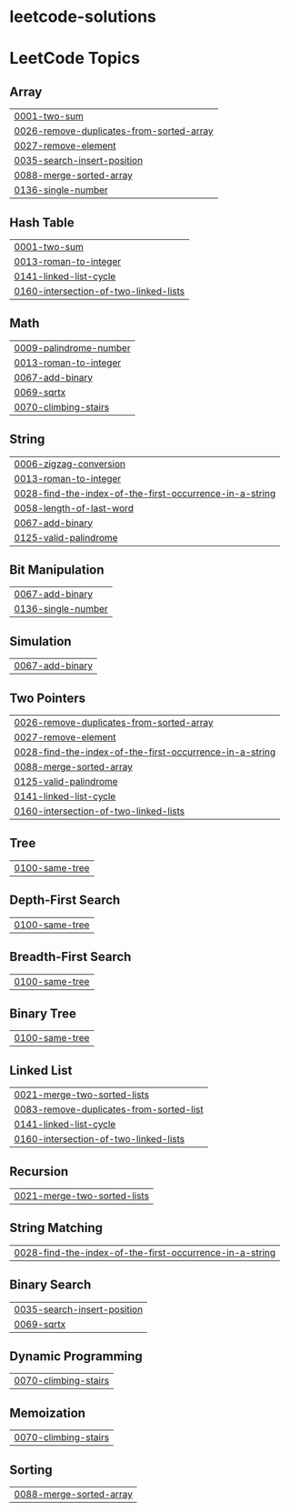 # leetcode-solutions
<!---LeetCode Topics Start-->
# LeetCode Topics
## Array
|  |
| ------- |
| [0001-two-sum](https://github.com/lukaskourilcz/leetcode-solutions/tree/master/0001-two-sum) |
| [0026-remove-duplicates-from-sorted-array](https://github.com/lukaskourilcz/leetcode-solutions/tree/master/0026-remove-duplicates-from-sorted-array) |
| [0027-remove-element](https://github.com/lukaskourilcz/leetcode-solutions/tree/master/0027-remove-element) |
| [0035-search-insert-position](https://github.com/lukaskourilcz/leetcode-solutions/tree/master/0035-search-insert-position) |
| [0088-merge-sorted-array](https://github.com/lukaskourilcz/leetcode-solutions/tree/master/0088-merge-sorted-array) |
| [0136-single-number](https://github.com/lukaskourilcz/leetcode-solutions/tree/master/0136-single-number) |
## Hash Table
|  |
| ------- |
| [0001-two-sum](https://github.com/lukaskourilcz/leetcode-solutions/tree/master/0001-two-sum) |
| [0013-roman-to-integer](https://github.com/lukaskourilcz/leetcode-solutions/tree/master/0013-roman-to-integer) |
| [0141-linked-list-cycle](https://github.com/lukaskourilcz/leetcode-solutions/tree/master/0141-linked-list-cycle) |
| [0160-intersection-of-two-linked-lists](https://github.com/lukaskourilcz/leetcode-solutions/tree/master/0160-intersection-of-two-linked-lists) |
## Math
|  |
| ------- |
| [0009-palindrome-number](https://github.com/lukaskourilcz/leetcode-solutions/tree/master/0009-palindrome-number) |
| [0013-roman-to-integer](https://github.com/lukaskourilcz/leetcode-solutions/tree/master/0013-roman-to-integer) |
| [0067-add-binary](https://github.com/lukaskourilcz/leetcode-solutions/tree/master/0067-add-binary) |
| [0069-sqrtx](https://github.com/lukaskourilcz/leetcode-solutions/tree/master/0069-sqrtx) |
| [0070-climbing-stairs](https://github.com/lukaskourilcz/leetcode-solutions/tree/master/0070-climbing-stairs) |
## String
|  |
| ------- |
| [0006-zigzag-conversion](https://github.com/lukaskourilcz/leetcode-solutions/tree/master/0006-zigzag-conversion) |
| [0013-roman-to-integer](https://github.com/lukaskourilcz/leetcode-solutions/tree/master/0013-roman-to-integer) |
| [0028-find-the-index-of-the-first-occurrence-in-a-string](https://github.com/lukaskourilcz/leetcode-solutions/tree/master/0028-find-the-index-of-the-first-occurrence-in-a-string) |
| [0058-length-of-last-word](https://github.com/lukaskourilcz/leetcode-solutions/tree/master/0058-length-of-last-word) |
| [0067-add-binary](https://github.com/lukaskourilcz/leetcode-solutions/tree/master/0067-add-binary) |
| [0125-valid-palindrome](https://github.com/lukaskourilcz/leetcode-solutions/tree/master/0125-valid-palindrome) |
## Bit Manipulation
|  |
| ------- |
| [0067-add-binary](https://github.com/lukaskourilcz/leetcode-solutions/tree/master/0067-add-binary) |
| [0136-single-number](https://github.com/lukaskourilcz/leetcode-solutions/tree/master/0136-single-number) |
## Simulation
|  |
| ------- |
| [0067-add-binary](https://github.com/lukaskourilcz/leetcode-solutions/tree/master/0067-add-binary) |
## Two Pointers
|  |
| ------- |
| [0026-remove-duplicates-from-sorted-array](https://github.com/lukaskourilcz/leetcode-solutions/tree/master/0026-remove-duplicates-from-sorted-array) |
| [0027-remove-element](https://github.com/lukaskourilcz/leetcode-solutions/tree/master/0027-remove-element) |
| [0028-find-the-index-of-the-first-occurrence-in-a-string](https://github.com/lukaskourilcz/leetcode-solutions/tree/master/0028-find-the-index-of-the-first-occurrence-in-a-string) |
| [0088-merge-sorted-array](https://github.com/lukaskourilcz/leetcode-solutions/tree/master/0088-merge-sorted-array) |
| [0125-valid-palindrome](https://github.com/lukaskourilcz/leetcode-solutions/tree/master/0125-valid-palindrome) |
| [0141-linked-list-cycle](https://github.com/lukaskourilcz/leetcode-solutions/tree/master/0141-linked-list-cycle) |
| [0160-intersection-of-two-linked-lists](https://github.com/lukaskourilcz/leetcode-solutions/tree/master/0160-intersection-of-two-linked-lists) |
## Tree
|  |
| ------- |
| [0100-same-tree](https://github.com/lukaskourilcz/leetcode-solutions/tree/master/0100-same-tree) |
## Depth-First Search
|  |
| ------- |
| [0100-same-tree](https://github.com/lukaskourilcz/leetcode-solutions/tree/master/0100-same-tree) |
## Breadth-First Search
|  |
| ------- |
| [0100-same-tree](https://github.com/lukaskourilcz/leetcode-solutions/tree/master/0100-same-tree) |
## Binary Tree
|  |
| ------- |
| [0100-same-tree](https://github.com/lukaskourilcz/leetcode-solutions/tree/master/0100-same-tree) |
## Linked List
|  |
| ------- |
| [0021-merge-two-sorted-lists](https://github.com/lukaskourilcz/leetcode-solutions/tree/master/0021-merge-two-sorted-lists) |
| [0083-remove-duplicates-from-sorted-list](https://github.com/lukaskourilcz/leetcode-solutions/tree/master/0083-remove-duplicates-from-sorted-list) |
| [0141-linked-list-cycle](https://github.com/lukaskourilcz/leetcode-solutions/tree/master/0141-linked-list-cycle) |
| [0160-intersection-of-two-linked-lists](https://github.com/lukaskourilcz/leetcode-solutions/tree/master/0160-intersection-of-two-linked-lists) |
## Recursion
|  |
| ------- |
| [0021-merge-two-sorted-lists](https://github.com/lukaskourilcz/leetcode-solutions/tree/master/0021-merge-two-sorted-lists) |
## String Matching
|  |
| ------- |
| [0028-find-the-index-of-the-first-occurrence-in-a-string](https://github.com/lukaskourilcz/leetcode-solutions/tree/master/0028-find-the-index-of-the-first-occurrence-in-a-string) |
## Binary Search
|  |
| ------- |
| [0035-search-insert-position](https://github.com/lukaskourilcz/leetcode-solutions/tree/master/0035-search-insert-position) |
| [0069-sqrtx](https://github.com/lukaskourilcz/leetcode-solutions/tree/master/0069-sqrtx) |
## Dynamic Programming
|  |
| ------- |
| [0070-climbing-stairs](https://github.com/lukaskourilcz/leetcode-solutions/tree/master/0070-climbing-stairs) |
## Memoization
|  |
| ------- |
| [0070-climbing-stairs](https://github.com/lukaskourilcz/leetcode-solutions/tree/master/0070-climbing-stairs) |
## Sorting
|  |
| ------- |
| [0088-merge-sorted-array](https://github.com/lukaskourilcz/leetcode-solutions/tree/master/0088-merge-sorted-array) |
<!---LeetCode Topics End-->